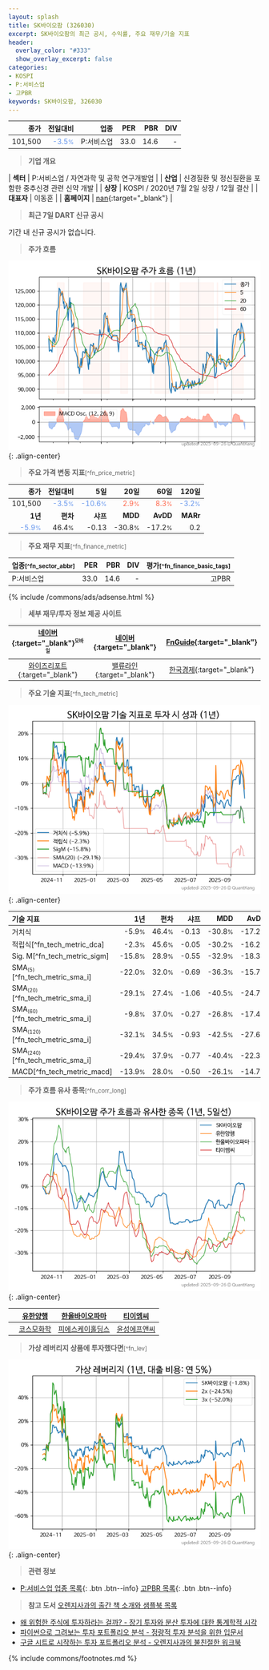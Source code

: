 ```yaml
---
layout: splash
title: SK바이오팜 (326030)
excerpt: SK바이오팜의 최근 공시, 수익률, 주요 재무/기술 지표
header:
  overlay_color: "#333"
  show_overlay_excerpt: false
categories:
- KOSPI
- P:서비스업
- 고PBR
keywords: SK바이오팜, 326030
---
```


| **종가** | **전일대비** | **업종** | **PER** | **PBR** | **DIV** |
| -------: | -----------: | -------: | ------: | ------: | ------: |
| 101,500 | <span style="color: cornflowerblue">-3.5<small>%</small></span> | P:서비스업 | 33.0 | 14.6 | - |

<!-- more -->


> **기업 개요**<a id="company"></a>

| <span style="white-space:nowrap;">**섹터**</span> | P:서비스업 / 자연과학 및 공학 연구개발업 |
| <span style="white-space:nowrap;">**산업**</span> | 신경질환 및 정신질환을 포함한 중추신경 관련 신약 개발 |
| <span style="white-space:nowrap;">**상장**</span> | KOSPI / 2020년 7월 2일 상장 / 12월 결산 |
| <span style="white-space:nowrap;">**대표자**</span> | 이동훈 |
| <span style="white-space:nowrap;">**홈페이지**</span> | [nan](nan){:target="_blank"} |


> **최근 7일 DART 신규 공시**<a id="dart"></a>

기간 내 신규 공시가 없습니다.


> **주가 흐름**<a id="price"></a>

![326030](/stock/images/326030.png){: .align-center}


> **주요 가격 변동 지표**<small>[^fn_price_metric]</small>

| **종가** | **전일대비** | **5일** | **20일** | **60일** | **120일** |
| -------: | -----------: | ------: | -------: | -------: | --------: |
| 101,500 | <span style="color: cornflowerblue">-3.5<small>%</small></span> | <span style="color: cornflowerblue">-10.6<small>%</small></span> | <span style="color: tomato">2.9<small>%</small></span> | <span style="color: tomato">8.3<small>%</small></span> | <span style="color: cornflowerblue">-3.2<small>%</small></span> |
| **1년** | **편차** | **샤프** | **MDD** | **AvDD** | **MARr** |
| <span style="color: cornflowerblue">-5.9<small>%</small></span> | 46.4<small>%</small> | -0.13 | -30.8<small>%</small> | -17.2<small>%</small> | 0.2 |


> **주요 재무 지표**<small>[^fn_finance_metric]</small>

| **업종**<small>[^fn_sector_abbr]</small> | **PER** | **PBR** | **DIV** | **평가**<small>[^fn_finance_basic_tags]</small> |
| :--------------------------------------- | ------: | ------: | ------: | ----------------------------------------------: |
| P:서비스업 | 33.0 | 14.6 | - | 고PBR |



{% include /commons/ads/adsense.html %}

> **세부 재무/투자 정보 제공 사이트**

| [네이버](https://m.stock.naver.com/domestic/stock/326030/finance/summary){:target="_blank"}<sup><small>모바일</small></sup> | [네이버](https://finance.naver.com/item/coinfo.naver?code=326030){:target="_blank"} | [FnGuide](https://comp.fnguide.com/SVO2/ASP/SVD_Invest.asp?gicode=A326030&MenuYn=Y){:target="_blank"} |
| :---: | :---: | :---: |
| [와이즈리포트](https://comp.wisereport.co.kr/company/c1040001.aspx?cmp_cd=326030){:target="_blank"} | [밸류라인](https://www.valueline.co.kr/finance/summary/326030){:target="_blank"} | [한국경제](https://markets.hankyung.com/stock/326030/financial-summary){:target="_blank"} |


> **주요 기술 지표**<small>[^fn_tech_metric]</small>


![326030](/stock/images/326030_tech.png){: .align-center}

| **기술 지표** | **1년** | **편차** | **샤프** | **MDD** | **AvDD** |
| :------------ | ------: | -----------: | -------: | ------: | -------: |
| 거치식 | -5.9<small>%</small> | 46.4<small>%</small> | -0.13 | -30.8<small>%</small> | -17.2<small>%</small> |
| 적립식[^fn_tech_metric_dca] | -2.3<small>%</small> | 45.6<small>%</small> | -0.05 | -30.2<small>%</small> | -16.2<small>%</small> |
| Sig. M[^fn_tech_metric_sigm] | -15.8<small>%</small> | 28.9<small>%</small> | -0.55 | -32.9<small>%</small> | -18.3<small>%</small> |
| SMA<small><sub>(5)</sub></small>[^fn_tech_metric_sma_i] | -22.0<small>%</small> | 32.0<small>%</small> | -0.69 | -36.3<small>%</small> | -15.7<small>%</small> |
| SMA<small><sub>(20)</sub></small>[^fn_tech_metric_sma_i] | -29.1<small>%</small> | 27.4<small>%</small> | -1.06 | -40.5<small>%</small> | -24.7<small>%</small> |
| SMA<small><sub>(60)</sub></small>[^fn_tech_metric_sma_i] | -9.8<small>%</small> | 37.0<small>%</small> | -0.27 | -26.8<small>%</small> | -17.4<small>%</small> |
| SMA<small><sub>(120)</sub></small>[^fn_tech_metric_sma_i] | -32.1<small>%</small> | 34.5<small>%</small> | -0.93 | -42.5<small>%</small> | -27.6<small>%</small> |
| SMA<small><sub>(240)</sub></small>[^fn_tech_metric_sma_i] | -29.4<small>%</small> | 37.9<small>%</small> | -0.77 | -40.4<small>%</small> | -22.3<small>%</small> |
| MACD[^fn_tech_metric_macd] | -13.9<small>%</small> | 28.0<small>%</small> | -0.50 | -26.1<small>%</small> | -14.7<small>%</small> |


> **주가 흐름 유사 종목**<a id="corr"></a><small>[^fn_corr_long]</small>

![326030](/stock/images/326030_corr.png){: .align-center}

|       | [유한양행](/000100/) | [한올바이오파마](/009420/) | [티이엠씨](/425040/) |
| :---: | :------------------------------------: | :------------------------------------: | :------------------------------------: |
|       | [코스모화학](/005420/) | [피에스케이홀딩스](/031980/) | [윤성에프앤씨](/372170/) |


> **가상 레버리지 상품에 투자했다면**<a id="2x"></a><small>[^fn_lev]</small>

![326030](/stock/images/326030_2x.png){: .align-center}


> **관련 정보**

- [P:서비스업 업종 목록](/stats/sector/kospi_업종_서비스업_종목/){: .btn .btn--info} [고PBR 목록](/fn/fn_high_pbr/){: .btn .btn--info}

> **참고 도서** [오렌지사과의 출간 책 소개와 샘플북 목록](https://kongdori.tistory.com/691)

- [왜 위험한 주식에 투자하라는 걸까? - 장기 투자와 분산 투자에 대한 통계학적 시각](https://kongdori.tistory.com/421)
- [파이썬으로 그려보는 투자 포트폴리오 분석  - 정량적 투자 분석을 위한 입문서](https://kongdori.tistory.com/643)
- [구글 시트로 시작하는 투자 포트폴리오 분석 - 오렌지사과의 불친절한 워크북](https://kongdori.tistory.com/449)


{% include commons/footnotes.md %}